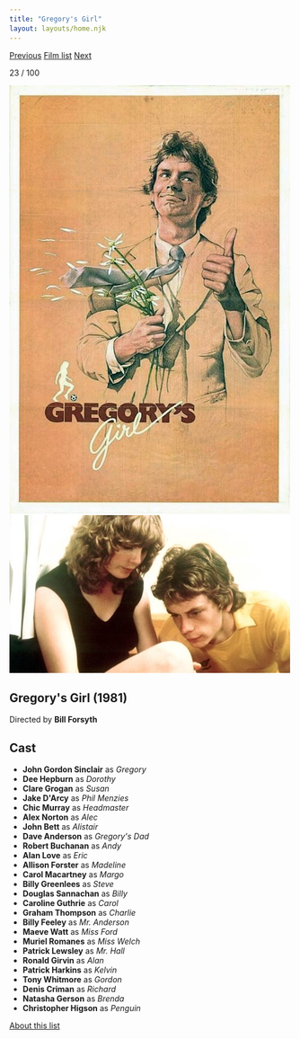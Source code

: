 ```yaml
---
title: "Gregory's Girl"
layout: layouts/home.njk
---
```


<nav class="films">
  <a class="prev" href="../diva">Previous</a>
  <a href="../">Film list</a>
  <a class="next" href="../local-hero">Next</a>
</nav>

<p>23 / 100</p>

<article class="film">
  <img class="poster" src="../films/posters/gregorys-girl.jpg" alt="">
  <img class="backdrop" src="../films/backdrops/gregorys-girl.jpg" alt="">

  <h1>Gregory's Girl (1981)</h1>

  <p class="director">
    Directed by <strong>Bill Forsyth</strong>
  </p>


  <h2>
    Cast
  </h2>
  <ul>
    <li><strong>John Gordon Sinclair</strong> as <em>Gregory</em></li>
<li><strong>Dee Hepburn</strong> as <em>Dorothy</em></li>
<li><strong>Clare Grogan</strong> as <em>Susan</em></li>
<li><strong>Jake D'Arcy</strong> as <em>Phil Menzies</em></li>
<li><strong>Chic Murray</strong> as <em>Headmaster</em></li>
<li><strong>Alex Norton</strong> as <em>Alec</em></li>
<li><strong>John Bett</strong> as <em>Alistair</em></li>
<li><strong>Dave Anderson</strong> as <em>Gregory's Dad</em></li>
<li><strong>Robert Buchanan</strong> as <em>Andy</em></li>
<li><strong>Alan Love</strong> as <em>Eric</em></li>
<li><strong>Allison Forster</strong> as <em>Madeline</em></li>
<li><strong>Carol Macartney</strong> as <em>Margo</em></li>
<li><strong>Billy Greenlees</strong> as <em>Steve</em></li>
<li><strong>Douglas Sannachan</strong> as <em>Billy</em></li>
<li><strong>Caroline Guthrie</strong> as <em>Carol</em></li>
<li><strong>Graham Thompson</strong> as <em>Charlie</em></li>
<li><strong>Billy Feeley</strong> as <em>Mr. Anderson</em></li>
<li><strong>Maeve Watt</strong> as <em>Miss Ford</em></li>
<li><strong>Muriel Romanes</strong> as <em>Miss Welch</em></li>
<li><strong>Patrick Lewsley</strong> as <em>Mr. Hall</em></li>
<li><strong>Ronald Girvin</strong> as <em>Alan</em></li>
<li><strong>Patrick Harkins</strong> as <em>Kelvin</em></li>
<li><strong>Tony Whitmore</strong> as <em>Gordon</em></li>
<li><strong>Denis Criman</strong> as <em>Richard</em></li>
<li><strong>Natasha Gerson</strong> as <em>Brenda</em></li>
<li><strong>Christopher Higson</strong> as <em>Penguin</em></li>
  </ul>
</article>
<footer>
  <a href="../about">About this list</a>
</footer>
